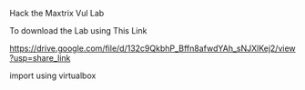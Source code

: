 Hack the  Maxtrix Vul Lab  

To download the Lab using This Link 

https://drive.google.com/file/d/132c9QkbhP_Bffn8afwdYAh_sNJXlKej2/view?usp=share_link

import using virtualbox

